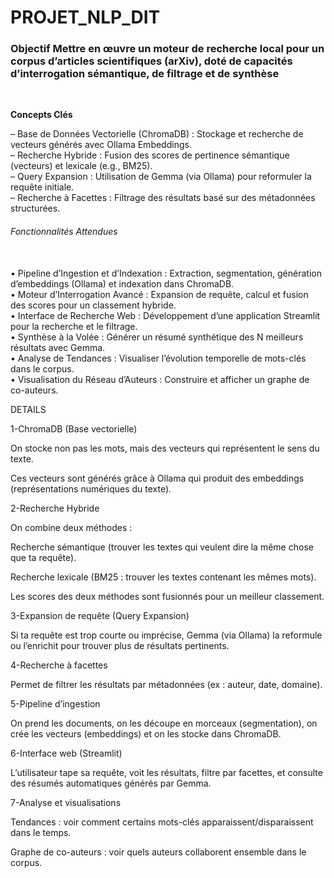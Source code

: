 # PROJET_NLP_DIT

<h3>Objectif Mettre en œuvre un moteur de recherche local pour un corpus d’articles scientifiques (arXiv),
doté de capacités d’interrogation sémantique, de filtrage et de synthèse</h3><br>

<b>Concepts Clés</b>

– Base de Données Vectorielle (ChromaDB) : Stockage et recherche de vecteurs générés avec Ollama
Embeddings.<br>
– Recherche Hybride : Fusion des scores de pertinence sémantique (vecteurs) et lexicale (e.g., BM25).<br>
– Query Expansion : Utilisation de Gemma (via Ollama) pour reformuler la requête initiale.<br>
– Recherche à Facettes : Filtrage des résultats basé sur des métadonnées structurées.<br>
<h6>Fonctionnalités Attendues</h6><br>
  • Pipeline d’Ingestion et d’Indexation : Extraction, segmentation, génération d’embeddings (Ollama) et
indexation dans ChromaDB.<br>
  • Moteur d’Interrogation Avancé : Expansion de requête, calcul et fusion des scores pour un classement
hybride.<br>
  • Interface de Recherche Web : Développement d’une application Streamlit pour la recherche et le
filtrage.<br>
  • Synthèse à la Volée : Générer un résumé synthétique des N meilleurs résultats avec Gemma.<br>
  • Analyse de Tendances : Visualiser l’évolution temporelle de mots-clés dans le corpus.<br>
  • Visualisation du Réseau d’Auteurs : Construire et afficher un graphe de co-auteurs.


DETAILS <br>

1-ChromaDB (Base vectorielle)

On stocke non pas les mots, mais des vecteurs qui représentent le sens du texte.

Ces vecteurs sont générés grâce à Ollama qui produit des embeddings (représentations numériques du texte).

2-Recherche Hybride

On combine deux méthodes :

Recherche sémantique (trouver les textes qui veulent dire la même chose que ta requête).

Recherche lexicale (BM25 : trouver les textes contenant les mêmes mots).

Les scores des deux méthodes sont fusionnés pour un meilleur classement.

3-Expansion de requête (Query Expansion)

Si ta requête est trop courte ou imprécise, Gemma (via Ollama) la reformule ou l’enrichit pour trouver plus de résultats pertinents.

4-Recherche à facettes

Permet de filtrer les résultats par métadonnées (ex : auteur, date, domaine).

5-Pipeline d’ingestion

On prend les documents, on les découpe en morceaux (segmentation), on crée les vecteurs (embeddings) et on les stocke dans ChromaDB.

6-Interface web (Streamlit)

L’utilisateur tape sa requête, voit les résultats, filtre par facettes, et consulte des résumés automatiques générés par Gemma.

7-Analyse et visualisations

Tendances : voir comment certains mots-clés apparaissent/disparaissent dans le temps.

Graphe de co-auteurs : voir quels auteurs collaborent ensemble dans le corpus.

